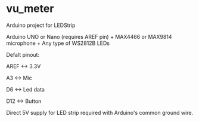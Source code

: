 # vu_meter
Arduino project for LEDStrip

Arduino UNO or Nano (requires AREF pin) + MAX4466 or MAX9814 microphone + Any type of WS2812B LEDs

Defalt pinout:

AREF <-> 3.3V

A3   <-> Mic

D6   <-> Led data

D12  <-> Button

Direct 5V supply for LED strip required with Arduino's common ground wire.
